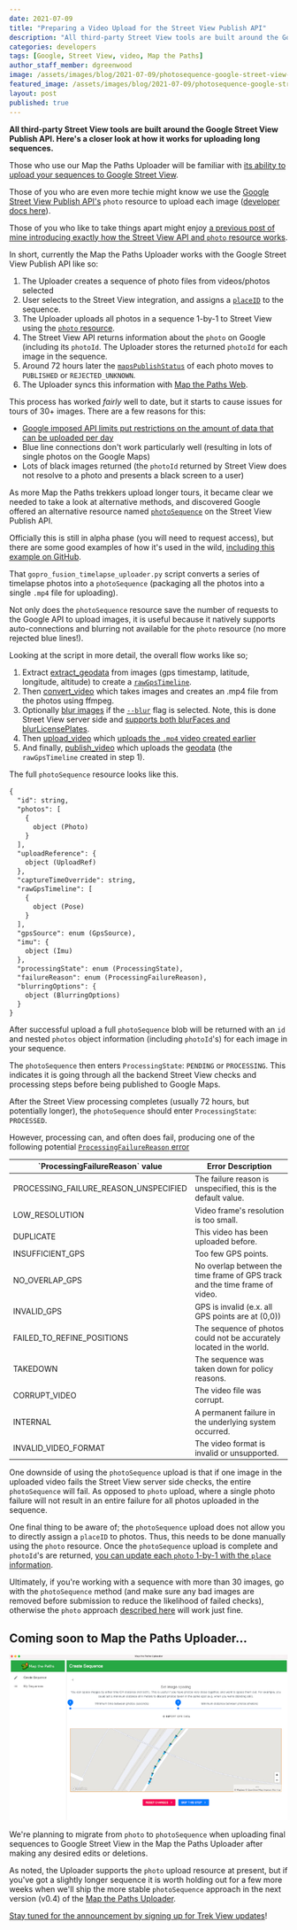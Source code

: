 ```yaml
---
date: 2021-07-09
title: "Preparing a Video Upload for the Street View Publish API"
description: "All third-party Street View tools are built around the Google Street View Publish API. Here's a closer look at how it works for uploading long sequences."
categories: developers
tags: [Google, Street View, video, Map the Paths]
author_staff_member: dgreenwood
image: /assets/images/blog/2021-07-09/photosequence-google-street-view-api-meta.jpg
featured_image: /assets/images/blog/2021-07-09/photosequence-google-street-view-api-sm.jpg
layout: post
published: true
---
```


**All third-party Street View tools are built around the Google Street View Publish API. Here's a closer look at how it works for uploading long sequences.**

Those who use our Map the Paths Uploader will be familiar with [its ability to upload your sequences to Google Street View](https://www.mapthepaths.com/uploader).

Those of you who are even more techie might know we use the [Google Street View Publish API's](https://developers.google.com/streetview/publish) `photo` resource to upload each image ([developer docs here](https://guides.trekview.org/mtp-desktop-uploader/developer-docs/integrations/google-street-view)).

Those of you who like to take things apart might enjoy [a previous post of mine introducing exactly how the Street View API and `photo` resource works](/blog/2020/street-view-publish-api-quick-start-guide/).

In short, currently the Map the Paths Uploader works with the Google Street View Publish API like so:

1. The Uploader creates a sequence of photo files from videos/photos selected
2. User selects to the Street View integration, and assigns a [`placeID`](/blog/2019/place-id-google-street-view/) to the sequence.
2. The Uploader uploads all photos in a sequence 1-by-1 to Street View using the [`photo` resource](https://developers.google.com/streetview/publish/alpha/reference/rest/v1/photo?authuser=1#resource:-photo).
4. The Street View API returns information about the `photo` on Google (including its `photoId`. The Uploader stores the returned `photoId` for each image in the sequence.
5. Around 72 hours later the [`mapsPublishStatus`](https://developers.google.com/streetview/publish/alpha/reference/rest/v1/photo?authuser=1#mapspublishstatus) of each photo moves to `PUBLISHED` or `REJECTED_UNKNOWN`.
6. The Uploader syncs this information with [Map the Paths Web](https://www.mapthepaths.com/).

This process has worked _fairly_ well to date, but it starts to cause issues for tours of 30+ images. There are a few reasons for this:

* [Google imposed API limits put restrictions on the amount of data that can be uploaded per day](https://stackoverflow.com/a/59987499)
* Blue line connections don't work particularly well (resulting in lots of single photos on the Google Maps)
* Lots of black images returned (the `photoId` returned by Street View does not resolve to a photo and presents a black screen to a user)

As more Map the Paths trekkers upload longer tours, it became clear we needed to take a look at alternative methods, and discovered Google offered an alternative resource named [`photoSequence`](https://developers.google.com/streetview/publish/alpha/reference/rest/v1/photoSequence) on the Street View Publish API.

Officially this is still in alpha phase (you will need to request access), but there are some good examples of how it's used in the wild, [including this example on GitHub](https://github.com/smarquardt/samples-for-svpub/blob/master/video_upload/gopro_fusion_timelapse_uploader.py). 

That `gopro_fusion_timelapse_uploader.py` script converts a series of timelapse photos into a `photoSequence` (packaging all the photos into a single `.mp4` file for uploading).

Not only does the `photoSequence` resource save the number of requests to the Google API to upload images, it is useful because it natively supports auto-connections and blurring not available for the `photo` resource (no more rejected blue lines!).

Looking at the script in more detail, the overall flow works like so;

1. Extract [extract_geodata](https://github.com/smarquardt/samples-for-svpub/blob/master/video_upload/gopro_fusion_timelapse_uploader.py#L275) from images (gps timestamp, latitude, longitude, altitude) to create a [`rawGpsTimeline`](https://github.com/smarquardt/samples-for-svpub/blob/master/video_upload/gopro_fusion_timelapse_uploader.py#L317).
2. Then [convert_video](https://github.com/smarquardt/samples-for-svpub/blob/master/video_upload/gopro_fusion_timelapse_uploader.py#L321) which takes images and creates an .mp4 file from the photos using ffmpeg.
4. Optionally [blur images](https://github.com/smarquardt/samples-for-svpub/blob/master/video_upload/gopro_fusion_timelapse_uploader.py#L263) if the [`--blur`](https://github.com/smarquardt/samples-for-svpub/blob/master/video_upload/gopro_fusion_timelapse_uploader.py#L29) flag is selected. Note, this is done Street View server side and [supports both blurFaces and blurLicensePlates](https://developers.google.com/streetview/publish/alpha/reference/rest/v1/photoSequence/create?authuser=1#blurringoptions).
3. Then [upload_video](https://github.com/smarquardt/samples-for-svpub/blob/master/video_upload/gopro_fusion_timelapse_uploader.py#L211) which [uploads the `.mp4` video created earlier](https://github.com/smarquardt/samples-for-svpub/blob/master/video_upload/gopro_fusion_timelapse_uploader.py#L367)
4. And finally, [publish_video](https://github.com/smarquardt/samples-for-svpub/blob/master/video_upload/gopro_fusion_timelapse_uploader.py#L243) which uploads the [geodata](https://github.com/smarquardt/samples-for-svpub/blob/master/video_upload/gopro_fusion_timelapse_uploader.py#L370) (the `rawGpsTimeline` created in step 1).

The full `photoSequence` resource looks like this.

```
{
  "id": string,
  "photos": [
    {
      object (Photo)
    }
  ],
  "uploadReference": {
    object (UploadRef)
  },
  "captureTimeOverride": string,
  "rawGpsTimeline": [
    {
      object (Pose)
    }
  ],
  "gpsSource": enum (GpsSource),
  "imu": {
    object (Imu)
  },
  "processingState": enum (ProcessingState),
  "failureReason": enum (ProcessingFailureReason),
  "blurringOptions": {
    object (BlurringOptions)
  }
}
```

After successful upload a full `photoSequence` blob will be returned with an `id` and nested `photos` object information (including `photoId`'s) for each image in your sequence.

The `photoSequence` then enters `ProcessingState`: `PENDING` or `PROCESSING`. This indicates it is going through all the backend Street View checks and processing steps before being published to Google Maps.

After the Street View processing completes (usually 72 hours, but potentially longer), the `photoSequence` should enter `ProcessingState`: `PROCESSED`.

However, processing can, and often does fail, producing one of the following potential [`ProcessingFailureReason` error](https://developers.google.com/streetview/publish/alpha/reference/rest/v1/photoSequence/create?authuser=1#processingfailurereason)

<table>
<thead><tr><th>`ProcessingFailureReason` value</th><th>Error Description</th></tr></thead><tbody>
 <tr><td>PROCESSING_FAILURE_REASON_UNSPECIFIED</td><td>The failure reason is unspecified, this is the default value.</td></tr>
 <tr><td>LOW_RESOLUTION</td><td>Video frame's resolution is too small.</td></tr>
 <tr><td>DUPLICATE</td><td>This video has been uploaded before.</td></tr>
 <tr><td>INSUFFICIENT_GPS</td><td>Too few GPS points.</td></tr>
 <tr><td>NO_OVERLAP_GPS</td><td>No overlap between the time frame of GPS track and the time frame of video.</td></tr>
 <tr><td>INVALID_GPS</td><td>GPS is invalid (e.x. all GPS points are at (0,0))</td></tr>
 <tr><td>FAILED_TO_REFINE_POSITIONS</td><td>The sequence of photos could not be accurately located in the world.</td></tr>
 <tr><td>TAKEDOWN</td><td>The sequence was taken down for policy reasons.</td></tr>
 <tr><td>CORRUPT_VIDEO</td><td>The video file was corrupt.</td></tr>
 <tr><td>INTERNAL</td><td>A permanent failure in the underlying system occurred.</td></tr>
 <tr><td>INVALID_VIDEO_FORMAT</td><td>The video format is invalid or unsupported.</td></tr>
</tbody></table>

One downside of using the `photoSequence` upload is that if one image in the uploaded video fails the Street View server side checks, the entire `photoSequence` will fail. As opposed to `photo` upload, where a single photo failure will not result in an entire failure for all photos uploaded in the sequence.

One final thing to be aware of; the `photoSequence` upload does not allow you to directly assign a `placeID` to photos. Thus, this needs to be done manually using the `photo` resource. Once the `photoSequence` upload is complete and `photoId`'s are returned, [you can update each `photo` 1-by-1 with the `place` information](https://developers.google.com/streetview/publish/reference/rest/v1/photo/update).

Ultimately, if you're working with a sequence with more than 30 images, go with the `photoSequence` method (and make sure any bad images are removed before submission to reduce the likelihood of failed checks), otherwise the `photo` approach [described here](/blog/2020/street-view-publish-api-quick-start-guide/) will work just fine.

## Coming soon to Map the Paths Uploader...

<img class="img-fluid" src="/assets/images/blog/2021-07-09/mapthepaths-uploader-spacing-sm.jpg" alt="Map the Paths Uploader image spacing" title="Map the Paths Uploader image spacing" />

We're planning to migrate from `photo` to `photoSequence` when uploading final sequences to Google Street View in the Map the Paths Uploader after making any desired edits or deletions.

As noted, the Uploader supports the `photo` upload resource at present, but if you've got a slightly longer sequence it is worth holding out for a few more weeks when we'll ship the more stable `photoSequence` approach in the next version (v0.4) of the [Map the Paths Uploader](https://www.mapthepaths.com/uploader).

[Stay tuned for the announcement by signing up for Trek View updates](https://landing.mailerlite.com/webforms/landing/i5h6l6)!